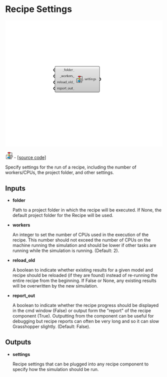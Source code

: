 # Recipe Settings

![](../../.gitbook/assets/Recipe_Settings.png)

![](../../.gitbook/assets/Recipe_Settings%20%281%29.png) - [\[source code\]](https://github.com/ladybug-tools/honeybee-grasshopper-core/blob/master/honeybee_grasshopper_core/src//HB%20Recipe%20Settings.py)

Specify settings for the run of a recipe, including the number of workers/CPUs, the project folder, and other settings.

## Inputs

* **folder**

  Path to a project folder in which the recipe will be executed. If None, the default project folder for the Recipe will be used. 

* **workers**

  An integer to set the number of CPUs used in the execution of the recipe. This number should not exceed the number of CPUs on the machine running the simulation and should be lower if other tasks are running while the simulation is running. \(Default: 2\). 

* **reload\_old**

  A boolean to indicate whether existing results for a given model and recipe should be reloaded \(if they are found\) instead of re-running the entire recipe from the beginning. If False or None, any existing results will be overwritten by the new simulation. 

* **report\_out**

  A boolean to indicate whether the recipe progress should be displayed in the cmd window \(False\) or output form the "report" of the recipe component \(True\). Outputting from the component can be useful for debugging but recipe reports can often be very long and so it can slow Grasshopper slightly. \(Default: False\). 

## Outputs

* **settings**

  Recipe settings that can be plugged into any recipe component to specify how the simulation should be run. 

